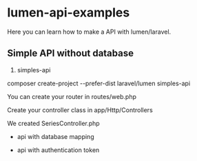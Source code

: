 # lumen-api-examples
Here you can learn how to make a API with lumen/laravel.


## Simple API without database

01. simples-api


composer create-project --prefer-dist laravel/lumen simples-api


You can create your router in routes/web.php 

Create your controller class in app/Http/Controllers

We created SeriesController.php

- api with database mapping

- api with authentication token

